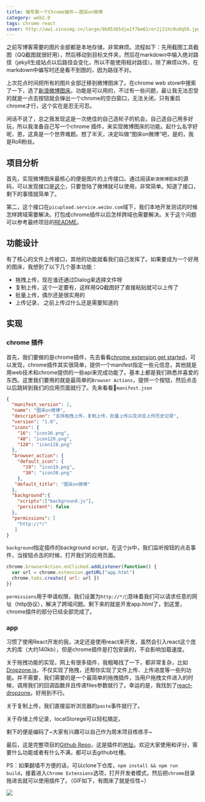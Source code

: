 ```yaml
---
title: 编写第一个Chrome插件——图床on微博
category: web2.0	
tags: chrome react
cover: http://ww1.sinaimg.cn/large/9b85365djw1f7bm61rer2j21hc0u0q58.jpg
---
```


之前写博客需要的图片全部都是本地存储，非常麻烦。流程如下：先用截图工具截图（QQ截图就很好用），然后移动到目标文件夹，然后在markdown中输入绝对路径（jekyll生成站点以后路径会变化，所以不能使用相对路径）。除了麻烦以外，在markdown中编写时还是看不到图的，因为路径不对。

上次花点时间把所有的图片全部迁移到微博图床了。在chrome web store中搜索了一下，选了[新浪微博图床](https://chrome.google.com/webstore/detail/%E6%96%B0%E6%B5%AA%E5%BE%AE%E5%8D%9A%E5%9B%BE%E5%BA%8A/fdfdnfpdplfbbnemmmoklbfjbhecpnhf?utm_source=chrome-ntp-icon)。功能是可以用的，不过有一些问题，最让我无法忍受的就是一点击按钮就会弹出一个chrome的空白窗口，无法关闭，只有重启chrome才行，这个实在是忍无可忍。

闲话不说了，总之我发现这是一次绝佳的自己造轮子的机会。自己造自己用多好玩，所以我准备自己写一个chrome 插件，来实现微博图床的功能。起什么名字好呢，恩，这真是一个世界难题。想了半天，决定叫做“图床on微博”吧，是的，我是RoR粉丝。


## 项目分析

首先，实现微博图床最核心的便是图片的上传接口。通过阅读`新浪微博图床`的源码，可以发现接口是[这个](http://picupload.service.weibo.com/interface)，只要登陆了微博就可以使用，非常简单。知道了接口，剩下的事情就简单了。

第二，这个接口在`picupload.service.weibo.com`域下，我们本地开发测试的时候怎样跨域需要解决。打包成chrome插件以后怎样跨域也需要解决。关于这个问题可以参考最终项目的[README](https://github.com/fate-lovely/pic-on-weibo)。



## 功能设计

有了核心的文件上传接口，其他的功能就看我们自己发挥了。如果要成为一个好用的图床，我想到了以下几个基本功能：

- 拖拽上传，现在谁还通过Dialog来选择文件呀
- 复制上传，这个一定要有，这样用QQ截图好了直接粘贴就可以上传了
- 批量上传，偶尔还是很实用的
- 上传记录， 之前上传过什么还是需要知道的



## 实现

### chrome 插件

首先，我们要做的是chrome插件，先去看看[chrome extension get started](https://developer.chrome.com/extensions/getstarted)，可以发现，chrome插件其实很简单，提供一个manifest指定一些元信息，其他就是用web技术和chrome提供的一些api来完成功能了。基本上都是我们熟悉并喜爱的东西。这里我们要用的就是最简单的`Browser Actions`，提供一个按钮，然后点击以后跳转到我们的应用页面就行了。先来看看`manifest.json`



```json
{
  "manifest_version": 2,
  "name": "图床on微博",
  "description": "支持拖拽上传，复制上传，批量上传以及浏览上传历史记录",
  "version": "1.0",
  "icons": {
    "16": "icon16.png",
    "48": "icon128.png",
    "128": "icon128.png"
  },
  "browser_action": {
    "default_icon": {
      "19": "icon19.png",
      "38": "icon38.png"
    },
   "default_title": "图床on微博"
  },
  "background":{
    "scripts":["background.js"],
    "persistent": false
  },
  "permissions": [
    "http://*/"
   ]
}
```



`background`指定插件的background script，在这个js中，我们监听按钮的点击事件，当按钮点击的时候，打开我们的应用页面。

```javascript
chrome.browserAction.onClicked.addListener(function() {
  var url = chrome.extension.getURL("app.html")
  chrome.tabs.create({ url: url })
})
```

`permissions`用于申请权限，我们设置为`http://*/`意味着我们可以请求任意的网址（http协议），解决了跨域问题。剩下来的就是开发app.html了，到这里，chrome插件的部分已经全部完成了。



### app

 习惯了使用React开发的我，决定还是使用react来开发，虽然会引入react这个庞大的库（大约140kb），但是chrome插件是打包安装的，不会影响加载速度。

关于拖拽功能的实现，网上有很多插件，我粗略找了一下，都非常复杂，比如[Dropzone.js](http://www.dropzonejs.com/)，不仅实现了拖拽，还帮你实现了文件上传、上传进度等一些列功能。并不需要，我们需要的是一个最简单的拖拽插件，当用户拖拽文件进入的时候，调用我们的回调函数并且传递files参数就行了。幸运的是，我找到了[react-dropzone](https://github.com/okonet/react-dropzone)。好用到不行。

关于复制上传，我们直接监听浏览器的`paste`事件就行了。

关于存储上传记录，localStorege可以轻松搞定。

剩下的便是编码了~大家有兴趣可以自己作为周末项目练练手~

最后，这是完整项目的[Github Repo](https://github.com/fate-lovely/pic-on-weibo)，这是插件的[地址](https://chrome.google.com/webstore/detail/%E5%9B%BE%E5%BA%8Aon%E5%BE%AE%E5%8D%9A/opblldeehobgiedgjgamaklagilmkagc/related)。欢迎大家使用和评分，需要什么功能或者有什么不满，都可以去github吐槽。

PS：如果翻墙不方便的话，可以clone下仓库，`npm install && npm run build`，接着进入`Chrome Extensions`选项，打开开发者模式，然后把`chrome`目录拖进去就可以使用插件了。（GIF如下，有图床了就是任性~）

![](http://ww4.sinaimg.cn/large/9b85365djw1f2twd1698tg21a90p51ky.gif)
